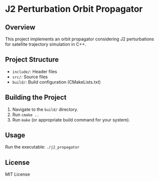 # J2 Perturbation Orbit Propagator

## Overview
This project implements an orbit propagator considering J2 perturbations for satellite trajectory simulation in C++.

## Project Structure
- `include/`: Header files
- `src/`: Source files
- `build/`: Build configuration (CMakeLists.txt)

## Building the Project
1. Navigate to the `build/` directory.
2. Run `cmake ..`
3. Run `make` (or appropriate build command for your system).

## Usage
Run the executable: `./j2_propagator`

## License
MIT License